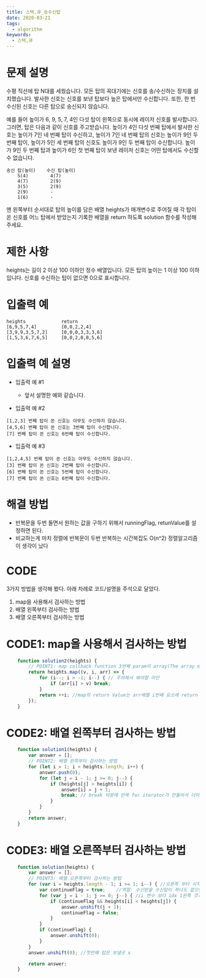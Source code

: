 ```yaml
---
title: 스택,큐_송수신탑
date: 2020-03-21
tags:
  - algorithm
keywords:
  - 스택,큐
---
```

# 문제 설명
수평 직선에 탑 N대를 세웠습니다. 모든 탑의 꼭대기에는 신호를 송/수신하는 장치를 설치했습니다. 발사한 신호는 신호를 보낸 탑보다 높은 탑에서만 수신합니다. 또한, 한 번 수신된 신호는 다른 탑으로 송신되지 않습니다.

예를 들어 높이가 6, 9, 5, 7, 4인 다섯 탑이 왼쪽으로 동시에 레이저 신호를 발사합니다. 그러면, 탑은 다음과 같이 신호를 주고받습니다. 
높이가 4인 다섯 번째 탑에서 발사한 신호는 높이가 7인 네 번째 탑이 수신하고,
높이가 7인 네 번째 탑의 신호는 높이가 9인 두 번째 탑이,
높이가 5인 세 번째 탑의 신호도 높이가 9인 두 번째 탑이 수신합니다. 
높이가 9인 두 번째 탑과 높이가 6인 첫 번째 탑이 보낸 레이저 신호는 어떤 탑에서도 수신할 수 없습니다.
```
송신 탑(높이)	수신 탑(높이)
    5(4)	    4(7)
    4(7)	    2(9)
    3(5)	    2(9)
    2(9)	    -
    1(6)	    -
```
맨 왼쪽부터 순서대로 탑의 높이를 담은 배열 heights가 매개변수로 주어질 때 각 탑이 쏜 신호를 어느 탑에서 받았는지 기록한 배열을 return 하도록 solution 함수를 작성해주세요.
    
    
# 제한 사항
heights는 길이 2 이상 100 이하인 정수 배열입니다.
모든 탑의 높이는 1 이상 100 이하입니다.
신호를 수신하는 탑이 없으면 0으로 표시합니다.
    
# 입출력 예

```
heights	            return
[6,9,5,7,4]	        [0,0,2,2,4]
[3,9,9,3,5,7,2]	    [0,0,0,3,3,3,6]
[1,5,3,6,7,6,5]	    [0,0,2,0,0,5,6]
```
# 입출력 예 설명
* 입출력 예 #1
     - 앞서 설명한 예와 같습니다.

* 입출력 예 #2
```
[1,2,3] 번째 탑이 쏜 신호는 아무도 수신하지 않습니다.
[4,5,6] 번째 탑이 쏜 신호는 3번째 탑이 수신합니다.
[7] 번째 탑이 쏜 신호는 6번째 탑이 수신합니다.
```
* 입출력 예 #3
```
[1,2,4,5] 번째 탑이 쏜 신호는 아무도 수신하지 않습니다.
[3] 번째 탑이 쏜 신호는 2번째 탑이 수신합니다.
[6] 번째 탑이 쏜 신호는 5번째 탑이 수신합니다.
[7] 번째 탑이 쏜 신호는 6번째 탑이 수신합니다.
```
# 해결 방법 
* 반복문을 두번 돌면서 원하는 값을 구하기 위해서 runningFlag, retunValue를 설정하면 된다. 
* 비교하는게 마치 정렬에 반복문이 두번 반복하는 시간복잡도 O(n^2) 정렬알고리즘이 생각이 났다


# CODE
3가지 방법을 생각해 봤다. 아래 차례로 코드/설명을 주석으로 달았다.
1. map을 사용해서 검사하는 방법
2. 배열 왼쪽부터 검사하는 방법
3. 배열 오른쪽부터 검사하는 방법 

# CODE1: map을 사용해서 검사하는 방법
```js
    function solution2(heights) {
        // POINT1: map callback function 3번째 param이 array(The array map was called upon)이라는 것을 이용
        return heights.map((v, i, arr) => {
            for (i--; i > -1; i--) { // 주의해서 봐야할 라인
                if (arr[i] > v) break;
            }
            return ++i; //map의 return Value는 arr배열 i번째 요소에 return 값이 setting된다.
        });
    }   
```

# CODE2: 배열 왼쪽부터 검사하는 방법
```js
    function solution1(heights) {
        var answer = [];
        // POINT2: 배열 왼쪽부터 검사하는 방법
        for (let i = 1; i < heights.length; i++) {
            answer.push(0); 
            for (let j = i - 1; j >= 0; j--) {
                if (heights[j] > heights[i]) {
                    answer[i] = j + 1;
                    break; // break 덕분에 안쪽 for iterator가 안돌아서 더이상 왼쪽에 있는 idx를 돌지 않는다.
                }
            }
        }
        return answer;
    }
```

# CODE3: 배열 오른쪽부터 검사하는 방법 
```js
    function solution(heights) {
        var answer = [];
        // POINT3: 배열 오른쪽부터 검사하는 방법
        for (var i = heights.length - 1; i >= 1; i--) { //오른쪽 부터 시작하는 for문
            var continueFlag = true;    //역할: 수신받을 수신탑이 하나도 없으면 inner for문에 flag를 여부를 확인 후 0(수신 받을 탑 x)을 추가해준다.
            for (var j = i - 1; j >= 0; j--) { //i 변수 보다 idx 1왼쪽 것과 비교
                if (continueFlag && heights[i] < heights[j]) {
                    answer.unshift(j + 1);
                    continueFlag = false;
                }
            }
            if (continueFlag) {
                answer.unshift(0);
            }
        }
        answer.unshift(0); //첫번째 탑은 보낼곳 x

        return answer;
    }
```
